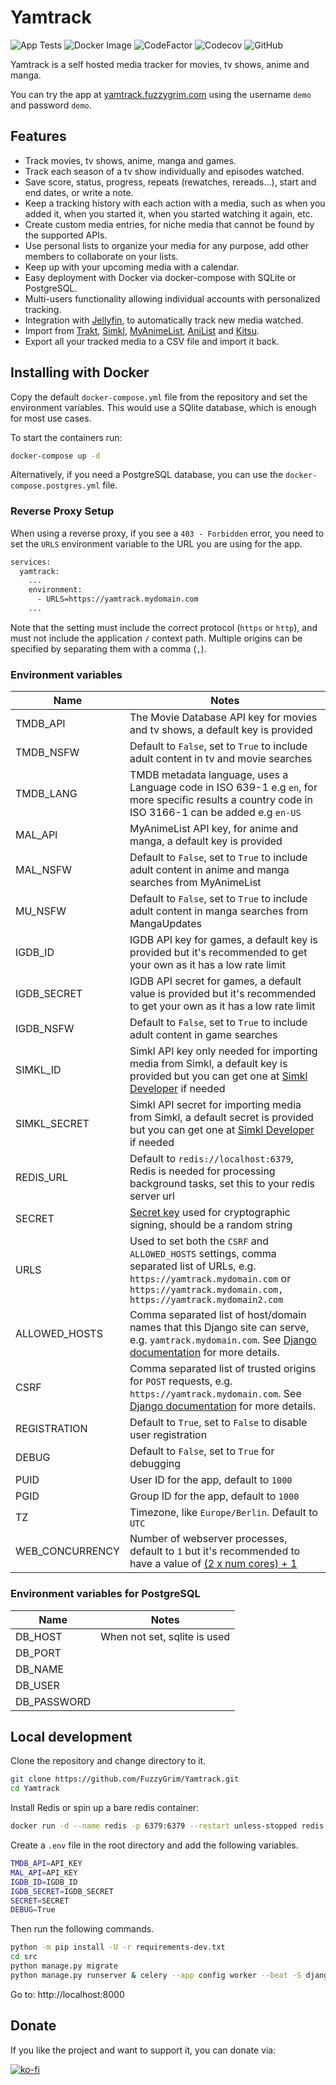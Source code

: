 # Yamtrack

![App Tests](https://github.com/FuzzyGrim/Yamtrack/actions/workflows/app-tests.yml/badge.svg)
![Docker Image](https://github.com/FuzzyGrim/Yamtrack/actions/workflows/docker-image.yml/badge.svg)
![CodeFactor](https://www.codefactor.io/repository/github/fuzzygrim/yamtrack/badge)
![Codecov](https://codecov.io/github/FuzzyGrim/Yamtrack/branch/dev/graph/badge.svg?token=PWUG660120)
![GitHub](https://img.shields.io/badge/license-AGPL--3.0-blue)

Yamtrack is a self hosted media tracker for movies, tv shows, anime and manga.

You can try the app at [yamtrack.fuzzygrim.com](https://yamtrack.fuzzygrim.com) using the username `demo` and password `demo`.

## Features

- Track movies, tv shows, anime, manga and games.
- Track each season of a tv show individually and episodes watched.
- Save score, status, progress, repeats (rewatches, rereads...), start and end dates, or write a note.
- Keep a tracking history with each action with a media, such as when you added it, when you started it, when you started watching it again, etc.
- Create custom media entries, for niche media that cannot be found by the supported APIs.
- Use personal lists to organize your media for any purpose, add other members to collaborate on your lists.
- Keep up with your upcoming media with a calendar.
- Easy deployment with Docker via docker-compose with SQLite or PostgreSQL.
- Multi-users functionality allowing individual accounts with personalized tracking.
- Integration with [Jellyfin](https://jellyfin.org/), to automatically track new media watched.
- Import from [Trakt](https://trakt.tv/), [Simkl](https://simkl.com/), [MyAnimeList](https://myanimelist.net/), [AniList](https://anilist.co/) and [Kitsu](https://kitsu.app/).
- Export all your tracked media to a CSV file and import it back.

## Installing with Docker

Copy the default `docker-compose.yml` file from the repository and set the environment variables. This would use a SQlite database, which is enough for most use cases.

To start the containers run:

```bash
docker-compose up -d
```

Alternatively, if you need a PostgreSQL database, you can use the `docker-compose.postgres.yml` file.

### Reverse Proxy Setup

When using a reverse proxy, if you see a `403 - Forbidden` error, you need to set the `URLS` environment variable to the URL you are using for the app.

```bash
services:
  yamtrack:
    ...
    environment:
      - URLS=https://yamtrack.mydomain.com
    ...
```

Note that the setting must include the correct protocol (`https` or `http`), and must not include the application `/` context path. Multiple origins can be specified by separating them with a comma (`,`).

### Environment variables

| Name            | Notes                                                                                                                                                                                                                        |
| --------------- | ---------------------------------------------------------------------------------------------------------------------------------------------------------------------------------------------------------------------------- |
| TMDB_API        | The Movie Database API key for movies and tv shows, a default key is provided                                                                                                                                                |
| TMDB_NSFW       | Default to `False`, set to `True` to include adult content in tv and movie searches                                                                                                                                          |
| TMDB_LANG       | TMDB metadata language, uses a Language code in ISO 639-1 e.g `en`, for more specific results a country code in ISO 3166-1 can be added e.g `en-US`                                                                          |
| MAL_API         | MyAnimeList API key, for anime and manga, a default key is provided                                                                                                                                                          |
| MAL_NSFW        | Default to `False`, set to `True` to include adult content in anime and manga searches from MyAnimeList                                                                                                                      |
| MU_NSFW         | Default to `False`, set to `True` to include adult content in manga searches from MangaUpdates                                                                                                                               |
| IGDB_ID         | IGDB API key for games, a default key is provided but it's recommended to get your own as it has a low rate limit                                                                                                            |
| IGDB_SECRET     | IGDB API secret for games, a default value is provided but it's recommended to get your own as it has a low rate limit                                                                                                       |
| IGDB_NSFW       | Default to `False`, set to `True` to include adult content in game searches                                                                                                                                                  |
| SIMKL_ID        | Simkl API key only needed for importing media from Simkl, a default key is provided but you can get one at [Simkl Developer](https://simkl.com/settings/developer/new/custom-search/) if needed                              |
| SIMKL_SECRET    | Simkl API secret for importing media from Simkl, a default secret is provided but you can get one at [Simkl Developer](https://simkl.com/settings/developer/new/custom-search/) if needed                                    |
| REDIS_URL       | Default to `redis://localhost:6379`, Redis is needed for processing background tasks, set this to your redis server url                                                                                                      |
| SECRET          | [Secret key](https://docs.djangoproject.com/en/stable/ref/settings/#secret-key) used for cryptographic signing, should be a random string                                                                                    |
| URLS            | Used to set both the `CSRF` and `ALLOWED_HOSTS` settings, comma separated list of URLs, e.g. `https://yamtrack.mydomain.com` or `https://yamtrack.mydomain.com, https://yamtrack.mydomain2.com`                              |
| ALLOWED_HOSTS   | Comma separated list of host/domain names that this Django site can serve, e.g. `yamtrack.mydomain.com`. See [Django documentation](https://docs.djangoproject.com/en/stable/ref/settings/#allowed-hosts) for more details.  |
| CSRF            | Comma separated list of trusted origins for `POST` requests, e.g. `https://yamtrack.mydomain.com`. See [Django documentation](https://docs.djangoproject.com/en/stable/ref/settings/#csrf-trusted-origins) for more details. |
| REGISTRATION    | Default to `True`, set to `False` to disable user registration                                                                                                                                                               |
| DEBUG           | Default to `False`, set to `True` for debugging                                                                                                                                                                              |
| PUID            | User ID for the app, default to `1000`                                                                                                                                                                                       |
| PGID            | Group ID for the app, default to `1000`                                                                                                                                                                                      |
| TZ              | Timezone, like `Europe/Berlin`. Default to `UTC`                                                                                                                                                                             |
| WEB_CONCURRENCY | Number of webserver processes, default to `1` but it's recommended to have a value of [(2 x num cores) + 1](https://docs.gunicorn.org/en/latest/design.html#how-many-workers)                                                |

### Environment variables for PostgreSQL

| Name        | Notes                        |
| ----------- | ---------------------------- |
| DB_HOST     | When not set, sqlite is used |
| DB_PORT     |                              |
| DB_NAME     |                              |
| DB_USER     |                              |
| DB_PASSWORD |                              |

## Local development

Clone the repository and change directory to it.

```bash
git clone https://github.com/FuzzyGrim/Yamtrack.git
cd Yamtrack
```

Install Redis or spin up a bare redis container:

```bash
docker run -d --name redis -p 6379:6379 --restart unless-stopped redis:7-alpine
```

Create a `.env` file in the root directory and add the following variables.

```bash
TMDB_API=API_KEY
MAL_API=API_KEY
IGDB_ID=IGDB_ID
IGDB_SECRET=IGDB_SECRET
SECRET=SECRET
DEBUG=True
```

Then run the following commands.

```bash
python -m pip install -U -r requirements-dev.txt
cd src
python manage.py migrate
python manage.py runserver & celery --app config worker --beat -S django --loglevel DEBUG
```

Go to: http://localhost:8000

## Donate

If you like the project and want to support it, you can donate via:

[![ko-fi](https://ko-fi.com/img/githubbutton_sm.svg)](https://ko-fi.com/fuzzygrim)
